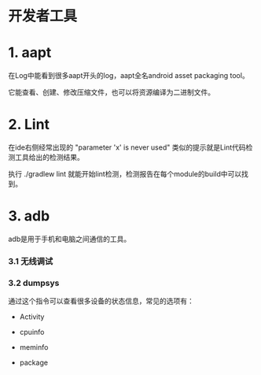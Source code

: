 # 开发者工具

# 1. aapt

在Log中能看到很多aapt开头的log，aapt全名android asset packaging tool。

它能查看、创建、修改压缩文件，也可以将资源编译为二进制文件。


# 2. Lint

在ide右侧经常出现的 "parameter 'x' is never used" 类似的提示就是Lint代码检测工具给出的检测结果。

执行 ./gradlew lint 就能开始lint检测，检测报告在每个module的build中可以找到。

# 3. adb 

adb是用于手机和电脑之间通信的工具。

### 3.1 无线调试

### 3.2 dumpsys

通过这个指令可以查看很多设备的状态信息，常见的选项有：

* Activity

* cpuinfo

* meminfo

* package
